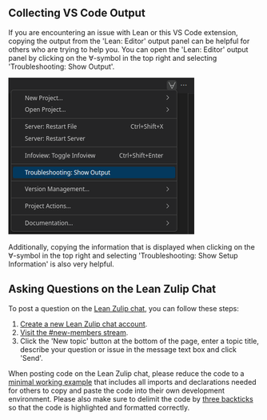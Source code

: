 ## Collecting VS Code Output
If you are encountering an issue with Lean or this VS Code extension, copying the output from the 'Lean: Editor' output panel can be helpful for others who are trying to help you. 
You can open the 'Lean: Editor' output panel by clicking on the ∀-symbol in the top right and selecting 'Troubleshooting: Show Output'.

  ![Show Output](show-output.png)

Additionally, copying the information that is displayed when clicking on the ∀-symbol in the top right and selecting 'Troubleshooting: Show Setup Information' is also very helpful.

## Asking Questions on the Lean Zulip Chat

To post a question on the [Lean Zulip chat](https://leanprover.zulipchat.com/), you can follow these steps:
1. [Create a new Lean Zulip chat account](https://leanprover.zulipchat.com/register/).
2. [Visit the #new-members stream](https://leanprover.zulipchat.com/#narrow/stream/113489-new-members).
3. Click the 'New topic' button at the bottom of the page, enter a topic title, describe your question or issue in the message text box and click 'Send'.

When posting code on the Lean Zulip chat, please reduce the code to a [minimal working example](https://leanprover-community.github.io/mwe.html) that includes all imports and declarations needed for others to copy and paste the code into their own development environment. Please also make sure to delimit the code by [three backticks](https://github.com/leanprover-community/mathlib/wiki/Code-in-backticks) so that the code is highlighted and formatted correctly.
